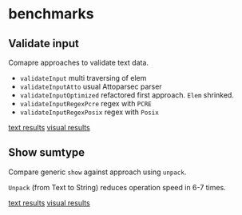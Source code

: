 # benchmarks

## Validate input

Comapre approaches to validate text data.

- `validateInput` multi traversing of elem
- `validateInputAtto` usual Attoparsec parser
- `validateInputOptimized` refactored first approach. `Elem` shrinked.
- `validateInputRegexPcre` regex with `PCRE`
- `validateInputRegexPosix` regex with `Posix`

[text results](benchmark/Output/validate_input.md)
[visual results](benchmark/Output/validate_input.html)

## Show sumtype

Compare generic `show` against approach using `unpack`.

`Unpack` (from Text to String) reduces operation speed in 6-7 times.

[text results](benchmark/Output/unpack_overhead.md)
[visual results](benchmark/Output/unpack_overhead.html)


